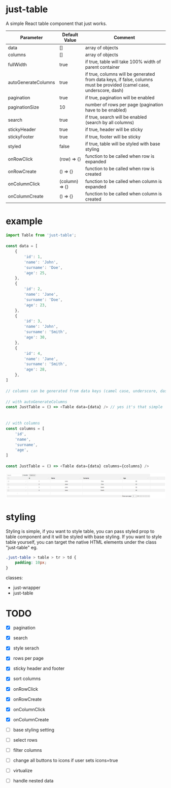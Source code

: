 # just-table
A simple React table component that just works.  

| Parameter | Default Value | Comment |
| --- | --- | --- |
| data | [] | array of objects |
| columns | [] | array of objects |
| fullWidth | true | if true, table will take 100% width of parent container |
| autoGenerateColumns | true | if true, columns will be generated from data keys, if false, columns must be provided (camel case, underscore, dash) |
| pagination | true | if true, pagination will be enabled |
| paginationSize | 10 | number of rows per page (pagination have to be enabled) |
| search | true | if true, search will be enabled (search by all columns) |
| stickyHeader | true | if true, header will be sticky |
| stickyFooter | true | if true, footer will be sticky |
| styled | false | if true, table will be styled with base styling |
| onRowClick | (row) => {} | function to be called when row is expanded |
| onRowCreate | () => {} | function to be called when row is created |
| onColumnClick | (column) => {} | function to be called when column is expanded |
| onColumnCreate | () => {} | function to be called when column is created |

# example
```javascript
import Table from 'just-table';

const data = [
    {
        'id': 1,
        'name': 'John',
        'surname': 'Doe',
        'age': 25,
    },
    {
        'id': 2,
        'name': 'Jane',
        'surname': 'Doe',
        'age': 23,
    },
    {
        'id': 3,
        'name': 'John',
        'surname': 'Smith',
        'age': 30,
    },
    {
        'id': 4,
        'name': 'Jane',
        'surname': 'Smith',
        'age': 28,
    },
]

// columns can be generated from data keys (camel case, underscore, dash) if autoGenerateColumns is true or columns can be provided manually

// with autoGenerateColumns
const JustTable = () => <Table data={data} /> // yes it's that simple


// with columns
const columns = [
    'id',
    'name',
    'surname',
    'age',
]

const JustTable = () => <Table data={data} columns={columns} />
```

![example screenshot](https://github.com/arnell0/just-table/blob/main/screenshot.png?raw=true)

# styling
Styling is simple, if you want to style table, you can pass styled prop to table component and it will be styled with base styling. If you want to style table yourself, you can target the native HTML elements under the class "just-table" eg. 

```css
.just-table > table > tr > td {
    padding: 10px;
}
```

classes:
- just-wrapper
- just-table

# TODO
- [x] pagination
- [x] search
- [x] style serach
- [x] rows per page
- [x] sticky header and footer
- [x] sort columns
- [x] onRowClick
- [x] onRowCreate
- [x] onColumnClick
- [x] onColumnCreate
- [ ] base styling setting
- [ ] select rows
- [ ] filter columns
- [ ] change all buttons to icons if user sets icons=true
- [ ] virtualize
- [ ] handle nested data



